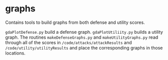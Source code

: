 # graphs

Contains tools to build graphs from both defense and utility scores.

`gdaPlotDefense.py` build a defense graph. `gdaPlotUtiliity.py` builds a utility graph. The routines `makeDefenseGraphs.py` and `makeUtilityGraphs.py` read through all of the scores in `/code/attacks/attackResults` and `/code/utility/utilityResults` and place the corresponding graphs in those locations.
